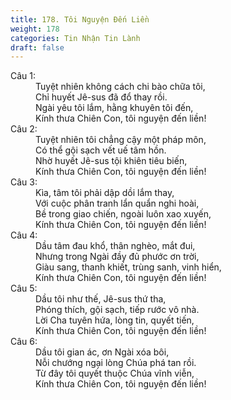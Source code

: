 ```yaml
---
title: 178. Tôi Nguyện Đến Liền
weight: 178
categories: Tin Nhận Tin Lành
draft: false
---
```

<dl><dt>Câu 1:</dt><dd data-verse="1">Tuyệt nhiên không cách chi bào chữa tôi, <br/>Chỉ huyết Jê-sus đã đổ thay rồi. <br/>Ngài yêu tôi lắm, hằng khuyên tôi đến, <br/>Kính thưa Chiên Con, tôi nguyện đến liền! </dd><dt>Câu 2:</dt><dd data-verse="2">Tuyệt nhiên tôi chẳng cậy một pháp môn, <br/>Có thể gội sạch vết uế tâm hồn. <br/>Nhờ huyết Jê-sus tội khiên tiêu biến, <br/>Kính thưa Chiên Con, tôi nguyện đến liền! </dd><dt>Câu 3:</dt><dd data-verse="3">Kìa, tâm tôi phải dập dồi lắm thay, <br/>Với cuộc phân tranh lẩn quẩn nghi hoài, <br/>Bề trong giao chiến, ngoài luôn xao xuyến, <br/>Kính thưa Chiên Con, tôi nguyện đến liền! </dd><dt>Câu 4:</dt><dd data-verse="4">Dầu tâm đau khổ, thân nghèo, mắt đui, <br/>Nhưng trong Ngài đầy đủ phước ơn trời, <br/>Giàu sang, thanh khiết, trùng sanh, vinh hiển, <br/>Kính thưa Chiên Con, tôi nguyện đến liền! </dd><dt>Câu 5:</dt><dd data-verse="5">Dầu tôi như thế, Jê-sus thứ tha, <br/>Phóng thích, gội sạch, tiếp rước vô nhà. <br/>Lời Cha tuyên hứa, lòng tin, quyết tiến, <br/>Kính thưa Chiên Con, tôi nguyện đến liền! </dd><dt>Câu 6:</dt><dd data-verse="6">Dầu tôi gian ác, ơn Ngài xóa bôi, <br/>Nỗi chướng ngại lòng Chúa phá tan rồi. <br/>Từ đây tôi quyết thuộc Chúa vĩnh viễn, <br/>Kính thưa Chiên Con, tôi nguyện đến liền! </dd></dl>